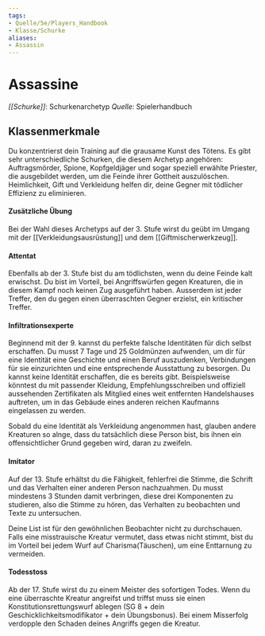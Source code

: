 ```yaml
---
tags: 
- Quelle/5e/Players_Handbook
- Klasse/Schurke
aliases: 
- Assassin
---
```

# Assassine
_[[Schurke]]_: Schurkenarchetyp
_Quelle:_ Spielerhandbuch

## Klassenmerkmale
Du konzentrierst dein Training auf die grausame Kunst des Tötens. Es gibt sehr unterschiedliche Schurken, die diesem Archetyp angehören: Auftragsmörder, Spione, Kopfgeldjäger und sogar speziell erwählte Priester, die ausgebildet werden, um die Feinde ihrer Gottheit auszulöschen. Heimlichkeit, Gift und Verkleidung helfen dir, deine Gegner mit tödlicher Effizienz zu eliminieren.

#### Zusätzliche Übung
Bei der Wahl dieses Archetyps auf der 3. Stufe wirst du geübt im Umgang mit der [[Verkleidungsausrüstung]] und dem [[Giftmischerwerkzeug]].

#### Attentat
Ebenfalls ab der 3. Stufe bist du am tödlichsten, wenn du deine Feinde kalt erwischst. Du bist im Vorteil, bei Angriffswürfen gegen Kreaturen, die in diesem Kampf noch keinen Zug ausgeführt haben. Ausserdem ist jeder Treffer, den du gegen einen überraschten Gegner erzielst, ein kritischer Treffer.

#### Infiltrationsexperte
Beginnend mit der 9. kannst du perfekte falsche Identitäten für dich selbst erschaffen. Du musst 7 Tage und 25 Goldmünzen aufwenden, um dir für eine Identität eine Geschichte und einen Beruf auszudenken, Verbindungen für sie einzurichten und eine entsprechende Ausstattung zu besorgen. Du kannst keine Identität erschaffen, die es bereits gibt. Beispielsweise könntest du mit passender Kleidung, Empfehlungsschreiben und offiziell aussehenden Zertifikaten als Mitglied eines weit entfernten Handelshauses auftreten, um in das Gebäude eines anderen reichen Kaufmanns eingelassen zu werden.

Sobald du eine Identität als Verkleidung angenommen hast, glauben andere Kreaturen so alnge, dass du tatsächlich diese Person bist, bis ihnen ein offensichtlicher Grund gegeben wird, daran zu zweifeln.

#### Imitator
Auf der 13. Stufe erhältst du die Fähigkeit, fehlerfrei die Stimme, die Schrift und das Verhalten einer anderen Person nachzuahmen. Du musst mindestens 3 Stunden damit verbringen, diese drei Komponenten zu studieren, also die Stimme zu hören, das Verhalten zu beobachten und Texte zu untersuchen.

Deine List ist für den gewöhnlichen Beobachter nicht zu durchschauen. Falls eine misstrauische Kreatur vermutet, dass etwas nicht stimmt, bist du im Vorteil bei jedem Wurf auf Charisma(Täuschen), um eine Enttarnung zu vermeiden.

#### Todesstoss
Ab der 17. Stufe wirst du zu einem Meister des sofortigen Todes. Wenn du eine überraschte Kreatur angreifst und triffst muss sie einen Konstitutionsrettungswurf ablegen (SG 8 + dein Geschicklichkeitsmodifikator + dein Übungsbonus). Bei einem Misserfolg verdopple den Schaden deines Angriffs gegen die Kreatur.